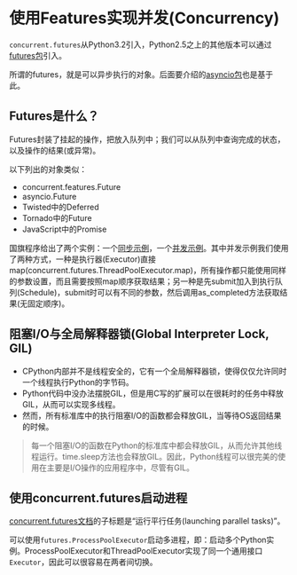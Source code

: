 # 使用Features实现并发(Concurrency)

`concurrent.futures`从Python3.2引入，Python2.5之上的其他版本可以通过[futures包](https://pypi.python.org/pypi/futures/)引入。

所谓的futures，就是可以异步执行的对象。后面要介绍的[asyncio包](../ch18/)也是基于此。

## Futures是什么？

Futures封装了挂起的操作，把放入队列中；我们可以从队列中查询完成的状态，以及操作的结果(或异常)。

以下列出的对象类似：

- concurrent.features.Future
- asyncio.Future
- Twisted中的Deferred
- Tornado中的Future
- JavaScript中的Promise

国旗程序给出了两个实例：一个[同步示例](flags.py)，一个[并发示例](flags_threadpool.py)。其中并发示例我们使用了两种方式，一种是执行器(Executor)直接map(concurrent.futures.ThreadPoolExecutor.map)，所有操作都只能使用同样的参数设置，而且需要按照map顺序获取结果；另一种是先submit加入到执行队列(Schedule)，submit时可以有不同的参数，然后调用as_completed方法获取结果(无固定顺序)。

## 阻塞I/O与全局解释器锁(Global Interpreter Lock, GIL)

- CPython内部并不是线程安全的，它有一个全局解释器锁，使得仅仅允许同时一个线程执行Python的字节码。
- Python代码中没办法摆脱GIL，但是用C写的扩展可以在很耗时的任务中释放GIL，从而可以实现多线程。
- 然而，所有标准库中的执行阻塞I/O的函数都会释放GIL，当等待OS返回结果的时候。

> 每一个阻塞I/O的函数在Python的标准库中都会释放GIL，从而允许其他线程运行。time.sleep方法也会释放GIL。因此，Python线程可以很完美的使用在主要是I/O操作的应用程序中，尽管有GIL。

## 使用concurrent.futures启动进程

[concurrent.futures文档](https://docs.python.org/3/library/concurrent.futures.html)的子标题是“运行平行任务(launching parallel tasks)”。

可以使用`futures.ProcessPoolExecutor`启动多进程，即：启动多个Python实例。ProcessPoolExecutor和ThreadPoolExecutor实现了同一个通用接口`Executor`，因此可以很容易在两者间切换。